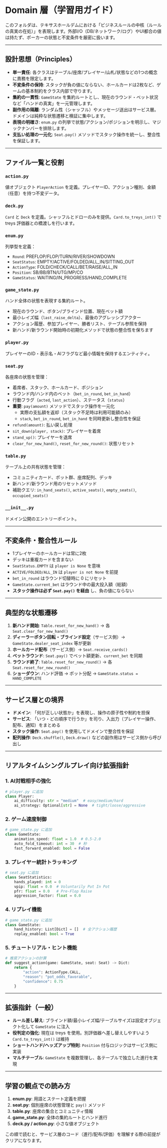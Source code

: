 # Domain 層（学習用ガイド）

このフォルダは、テキサスホールデムにおける「ビジネスルールの中核（ルールの真実の在処）」を表現します。外部I/O（DB/ネットワーク/ログ）やUI都合の値は持たず、ポーカーの状態と不変条件を厳密に扱います。

---

## 設計思想（Principles）

- **単一責任**: 各クラスはテーブル/座席/プレイヤー/山札/状態などの1つの概念に責務を限定します。
- **不変条件の保持**: スタックが負の値にならない、ホールカードは2枚など、ゲームの基本制約をクラス内部で守ります。
- **集約の一貫性**: `GameState` を集約ルートとし、現在のラウンド・ベット状況など「ハンドの真実」を一元管理します。
- **副作用の隔離**: ランダム性（シャッフル）やメッセージ送出はサービス層。ドメインは純粋な状態遷移と検証に集中します。
- **表現の明確さ**: `enum.py` の列挙で状態/アクション/ポジションを明示し、マジックナンバーを排除します。
- **支払い処理の一元化**: `Seat.pay()` メソッドでスタック操作を統一し、整合性を保証します。

---

## ファイル一覧と役割

### `action.py`
値オブジェクト `PlayerAction` を定義。プレイヤーID、アクション種別、金額（任意）を持つ不変データ。

### `deck.py`
`Card` と `Deck` を定義。シャッフルとドローのみを提供。`Card.to_treys_int()` で treys 評価器との橋渡しを行います。

### `enum.py`
列挙型を定義：
- `Round`: PREFLOP/FLOP/TURN/RIVER/SHOWDOWN
- `SeatStatus`: EMPTY/ACTIVE/FOLDED/ALL_IN/SITTING_OUT
- `ActionType`: FOLD/CHECK/CALL/BET/RAISE/ALL_IN
- `Position`: SB/BB/BTN/UTG/MP/CO
- `GameStatus`: WAITING/IN_PROGRESS/HAND_COMPLETE

### `game_state.py`
ハンド全体の状態を表現する集約ルート。
- 現在のラウンド、ボタン/ブラインド位置、現在ベット額
- 最小レイズ幅（`last_raise_delta`）、最後のアグレッシブアクター
- アクション履歴、参加プレイヤー、勝者リスト、テーブル参照を保持
- 新ハンド/新ラウンド開始時の初期化メソッドで状態の整合性を保ちます

### `player.py`
プレイヤーのID・表示名・AIフラグなど最小情報を保持するエンティティ。

### `seat.py`
各座席の状態を管理：
- 着席者、スタック、ホールカード、ポジション
- ラウンド内/ハンド内のベット（`bet_in_round`, `bet_in_hand`）
- 行動フラグ（`acted`, `last_action`）、ステータス（`status`）
- **重要**: `pay(amount)` メソッドでスタック操作を一元化
  - 実際の支払額を返却（スタック不足時は利用可能額のみ）
  - `stack`, `bet_in_round`, `bet_in_hand` を同時更新し整合性を保証
- `refund(amount)`: 払い戻し処理
- `sit_down(player, stack)`: プレイヤーを着席
- `stand_up()`: プレイヤーを退席
- `clear_for_new_hand()`, `reset_for_new_round()`: 状態リセット

### `table.py`
テーブル上の共有状態を管理：
- コミュニティカード、ポット群、座席配列、デッキ
- 新ハンド/新ラウンド用のリセットメソッド
- 補助クエリ: `in_hand_seats()`, `active_seats()`, `empty_seats()`, `occupied_seats()`

### `__init__.py`
ドメイン公開のエントリーポイント。

---

## 不変条件・整合性ルール

- 1プレイヤーのホールカードは常に2枚
- デッキは重複カードを含まない
- `SeatStatus.EMPTY` は `player is None` を意味
- `ACTIVE/FOLDED/ALL_IN` は `player is not None` を前提
- `bet_in_round` はラウンド切替時に 0 にリセット
- `GameState.current_bet` はラウンド中の最大投入額（総額）
- **スタック操作は必ず `Seat.pay()` を経由** し、負の値にならない

---

## 典型的な状態遷移

1. **新ハンド開始**: `Table.reset_for_new_hand()` → 各 `Seat.clear_for_new_hand()`
2. **ディーラーボタン回転・ブラインド設定**（サービス側）→ `GameState.dealer_seat_index` 等が更新
3. **ホールカード配布**（サービス側）→ `Seat.receive_cards()`
4. **ベットラウンド**: `Seat.pay()` でベット額更新、`current_bet` を同期
5. **ラウンド終了**: `Table.reset_for_new_round()` → 各 `Seat.reset_for_new_round()`
6. **ショーダウン**: ハンド評価 → ポット分配 → `GameState.status = HAND_COMPLETE`

---

## サービス層との境界

- **ドメイン**: 「何が正しい状態か」を表現し、操作の原子性や制約を担保
- **サービス**: 「いつ・どの順序で行うか」を司り、入出力（プレイヤー操作、配布、通知）をまとめる
- **スタック操作**: `Seat.pay()` を使用してドメインで整合性を保証
- **配列操作**: `Deck.shuffle()`, `Deck.draw()` などの副作用はサービス側から呼び出し

---

## リアルタイムシングルプレイ向け拡張指針

### 1. AI対戦相手の強化
```python
# player.py に追加
class Player:
    ai_difficulty: str = "medium"  # easy/medium/hard
    ai_strategy: Optional[str] = None  # tight/loose/aggressive
```

### 2. ゲーム速度制御
```python
# game_state.py に追加
class GameState:
    animation_speed: float = 1.0  # 0.5-2.0
    auto_fold_timeout: int = 30  # 秒
    fast_forward_enabled: bool = False
```

### 3. プレイヤー統計トラッキング
```python
# seat.py に追加
class SeatStatistics:
    hands_played: int = 0
    vpip: float = 0.0  # Voluntarily Put In Pot
    pfr: float = 0.0   # Pre-Flop Raise
    aggression_factor: float = 0.0
```

### 4. リプレイ機能
```python
# game_state.py に追加
class GameState:
    hand_history: List[Dict] = []  # 全アクション履歴
    replay_enabled: bool = True
```

### 5. チュートリアル・ヒント機能
```python
# 推奨アクションの計算
def suggest_action(game: GameState, seat: Seat) -> Dict:
    return {
        "action": ActionType.CALL,
        "reason": "pot_odds_favorable",
        "confidence": 0.75
    }
```

---

## 拡張指針（一般）

- **ルール差し替え**: ブラインド額/最小レイズ幅/テーブルサイズは設定オブジェクト化して `GameState` に注入
- **役判定の強化**: 現在は treys を使用。別評価器へ差し替えしやすいよう `Card.to_treys_int()` は維持
- **ショートハンド/ヘッズアップ特則**: `Position` 付与ロジックはサービス側に実装
- **マルチテーブル**: `GameState` を複数管理し、各テーブルで独立した進行を実現

---

## 学習の観点での読み方

1. **enum.py**: 用語とステート定義を把握
2. **seat.py**: 個別座席の状態管理と `pay()` メソッド
3. **table.py**: 座席の集合とコミュニティ情報
4. **game_state.py**: 全体の集約ルートとハンド進行
5. **deck.py / action.py**: 小さな値オブジェクト

この順で読むと、サービス層のコード（進行/配布/評価）を理解する際の前提がクリアになります。